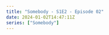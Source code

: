 ```yaml
---
title: "Somebody - S1E2 - Episode 02"
date: 2024-01-02T14:47:11Z
series: ["Somebody"]
---
```



<mux-player stream-type="on-demand"
  src="https://kp3d-my.sharepoint.com/personal/ryoo_kp3d_onmicrosoft_com/_layouts/15/download.aspx?share=EUwNrdVYEKtFlJXB5o_4IWQBvh-WiHKSEN5EezwSJ8p9qA" prefer-playback="mse" controls>
  </mux-player>
  
  
  <script src="https://cdn.jsdelivr.net/npm/@mux/mux-player"></script>
  
 <script type="application/ld+json">
 {
  "@context": "https://schema.org/",
  "@type": "VideoObject",
  "name": "Somebody - S1E2 - Episode 02",
  "contentUrl": "https://stream.mux.com/NHVSKtpEi7sJWMRI6Hsfs3XVgCZbq3ejCSwrqODqme8.m3u8",
  "thumbnailUrl": "https://www.themoviedb.org/t/p/original/zwsJRRmVozVZ1tDs8buIs97pCqm.jpg?width=314&fit_mode=preserve&time=25",
  "uploadDate": "2023-12-17T02:49:19Z",
}

</script>